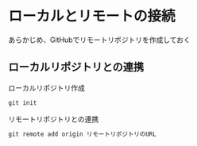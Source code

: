 # ローカルとリモートの接続

あらかじめ、GitHubでリモートリポジトリを作成しておく

## ローカルリポジトリとの連携

ローカルリポジトリ作成

```cmd
git init
```

リモートリポジトリとの連携

```cmd
git remote add origin リモートリポジトリのURL
```